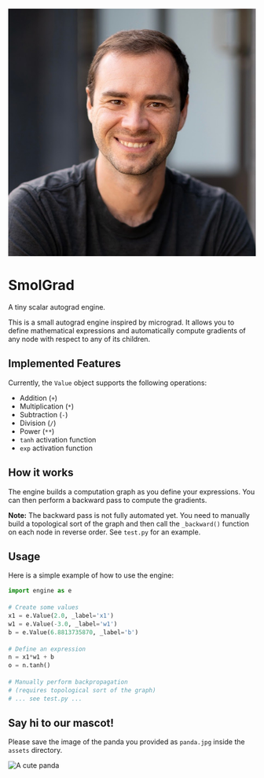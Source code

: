 ![Andrej Karpathy](assets/Pasted%20image.png)

# SmolGrad

A tiny scalar autograd engine.

This is a small autograd engine inspired by micrograd. It allows you to define mathematical expressions and automatically compute gradients of any node with respect to any of its children.

## Implemented Features

Currently, the `Value` object supports the following operations:

- Addition (`+`)
- Multiplication (`*`)
- Subtraction (`-`)
- Division (`/`)
- Power (`**`)
- `tanh` activation function
- `exp` activation function

## How it works

The engine builds a computation graph as you define your expressions. You can then perform a backward pass to compute the gradients.

**Note:** The backward pass is not fully automated yet. You need to manually build a topological sort of the graph and then call the `_backward()` function on each node in reverse order. See `test.py` for an example.

## Usage

Here is a simple example of how to use the engine:

```python
import engine as e

# Create some values
x1 = e.Value(2.0, _label='x1')
w1 = e.Value(-3.0, _label='w1')
b = e.Value(6.8813735870, _label='b')

# Define an expression
n = x1*w1 + b
o = n.tanh()

# Manually perform backpropagation
# (requires topological sort of the graph)
# ... see test.py ...
```

## Say hi to our mascot!

Please save the image of the panda you provided as `panda.jpg` inside the `assets` directory.

![A cute panda](assets/panda.jpg) 